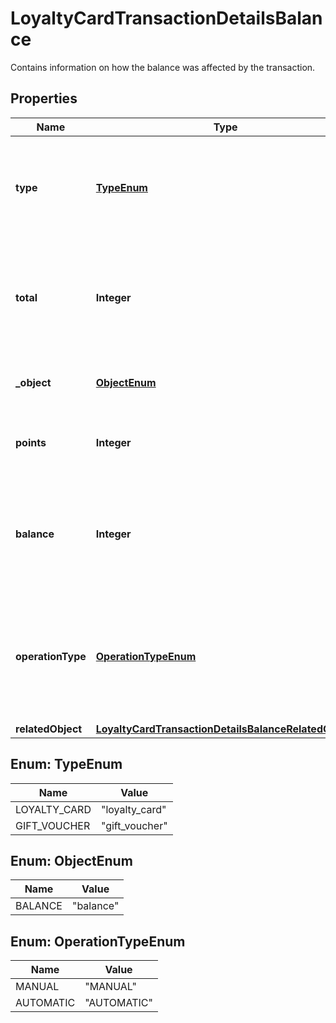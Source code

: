 

# LoyaltyCardTransactionDetailsBalance

Contains information on how the balance was affected by the transaction.

## Properties

| Name | Type | Description |
|------------ | ------------- | ------------- |
|**type** | [**TypeEnum**](#TypeEnum) | The type of voucher whose balance is being adjusted due to the transaction. |
|**total** | **Integer** | The number of all points or credits accumulated on the card as affected by add or subtract operations. |
|**_object** | [**ObjectEnum**](#ObjectEnum) | The type of the object represented by the JSON. |
|**points** | **Integer** | Points added or subtracted in the transaction of a loyalty card. |
|**balance** | **Integer** | The available points or credits on the card after the transaction as affected by redemption or rollback. |
|**operationType** | [**OperationTypeEnum**](#OperationTypeEnum) | The type of the operation being performed. The operation type is &#x60;AUTOMATIC&#x60; if it is an automatic redemption. |
|**relatedObject** | [**LoyaltyCardTransactionDetailsBalanceRelatedObject**](LoyaltyCardTransactionDetailsBalanceRelatedObject.md) |  |



## Enum: TypeEnum

| Name | Value |
|---- | -----|
| LOYALTY_CARD | &quot;loyalty_card&quot; |
| GIFT_VOUCHER | &quot;gift_voucher&quot; |



## Enum: ObjectEnum

| Name | Value |
|---- | -----|
| BALANCE | &quot;balance&quot; |



## Enum: OperationTypeEnum

| Name | Value |
|---- | -----|
| MANUAL | &quot;MANUAL&quot; |
| AUTOMATIC | &quot;AUTOMATIC&quot; |



